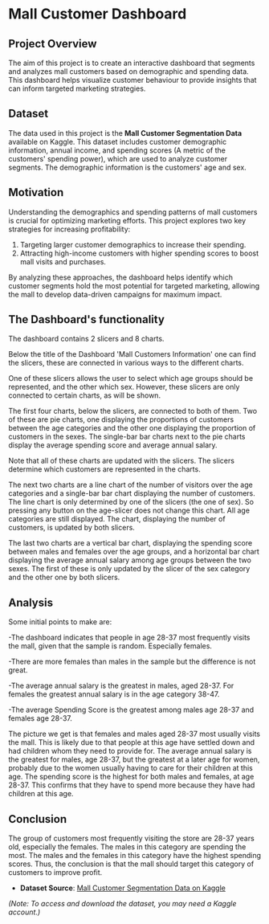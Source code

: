 
# Mall Customer Dashboard

## Project Overview
The aim of this project is to create an interactive dashboard that segments and analyzes mall customers based on demographic and spending data. This dashboard helps visualize customer behaviour to provide insights that can inform targeted marketing strategies.

## Dataset

The data used in this project is the **Mall Customer Segmentation Data** available on Kaggle. This dataset includes customer demographic information, annual income, and spending scores (A metric of the customers' spending power), which are used to analyze customer segments. The demographic information is the customers' age and sex. 

## Motivation

Understanding the demographics and spending patterns of mall customers is crucial for optimizing marketing efforts. This project explores two key strategies for increasing profitability: 
1. Targeting larger customer demographics to increase their spending.
2. Attracting high-income customers with higher spending scores to boost mall visits and purchases.

By analyzing these approaches, the dashboard helps identify which customer segments hold the most potential for targeted marketing, allowing the mall to develop data-driven campaigns for maximum impact.

## The Dashboard's functionality

The dashboard contains 2 slicers and 8 charts. 

Below the title of the Dashboard 'Mall Customers Information' one can find the slicers, these are connected in various ways to the different charts. 

One of these slicers allows the user to select which age groups should be represented, and the other which sex. However, these slicers are only connected to certain charts, as will be shown. 

The first four charts, below the slicers, are connected to both of them. Two of these are pie charts, one displaying the proportions of customers between the age categories and the other one displaying the proportion of customers in the sexes. The single-bar bar charts next to the pie charts display the average spending score and average annual salary.

Note that all of these charts are updated with the slicers. The slicers determine which customers are represented in the charts.

The next two charts are a line chart of the number of visitors over the age categories and a single-bar bar chart displaying the number of customers. The line chart is only determined by one of the slicers (the one of sex). So pressing any button on the age-slicer does not change this chart. All age categories are still displayed. The chart, displaying the number of customers, is updated by both slicers. 

The last two charts are a vertical bar chart, displaying the spending score between males and females over the age groups, and a horizontal bar chart displaying the average annual salary among age groups between the two sexes. The first of these is only updated by the slicer of the sex category and the other one by both slicers.

## Analysis

Some initial points to make are:

-The dashboard indicates that people in age 28-37 most frequently visits the mall, given that the sample is random. Especially females.

-There are more females than males in the sample but the difference is not great.

-The average annual salary is the greatest in males, aged 28-37. For females the greatest annual salary is in the age category 38-47. 

-The average Spending Score is the greatest among males age 28-37 and females age 28-37.

The picture we get is that females and males aged 28-37 most usually visits the mall. This is likely due to that people at this age have settled down and had children whom they need to provide for. The average annual salary is the greatest for males, age 28-37, but the greatest at a later age for women, probably due to the women usually having to care for their children at this age. The spending score is the highest for both males and females, at age 28-37. This confirms that they have to spend more because they have had children at this age.

## Conclusion

The group of customers most frequently visiting the store are 28-37 years old, especially the females. The males in this category are spending the most. The males and the females in this category have the highest spending scores. Thus, the conclusion is that the mall should target this category of customers to improve profit.

- **Dataset Source**: [Mall Customer Segmentation Data on Kaggle](https://www.kaggle.com/datasets/vjchoudhary7/customer-segmentation-tutorial-in-python)

*(Note: To access and download the dataset, you may need a Kaggle account.)*
